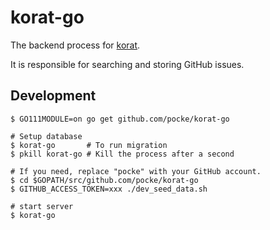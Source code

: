 korat-go
===

The backend process for [korat](https://github.com/pocke).

It is responsible for searching and storing GitHub issues.


Development
---

```
$ GO111MODULE=on go get github.com/pocke/korat-go

# Setup database
$ korat-go       # To run migration
$ pkill korat-go # Kill the process after a second

# If you need, replace "pocke" with your GitHub account.
$ cd $GOPATH/src/github.com/pocke/korat-go
$ GITHUB_ACCESS_TOKEN=xxx ./dev_seed_data.sh

# start server
$ korat-go
```

